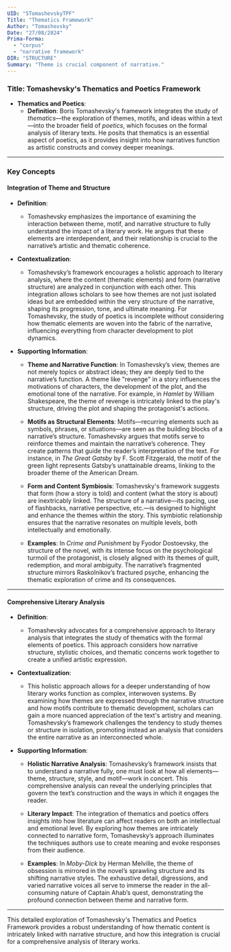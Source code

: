 ```yaml
---
UID: "5TomashevskyTPF"
Title: "Thematics Framework"
Author: "Tomashevsky"
Date: "27/08/2024"
Prima-Forma:
  - "corpus"
  - "narrative framework"
DIR: "STRUCTURE"
Summary: "Theme is crucial component of narrative."
---
```

### Title: **Tomashevsky's Thematics and Poetics Framework**

- **Thematics and Poetics**:
  - **Definition**: Boris Tomashevsky's framework integrates the study of *thematics*—the exploration of themes, motifs, and ideas within a text—into the broader field of *poetics*, which focuses on the formal analysis of literary texts. He posits that thematics is an essential aspect of poetics, as it provides insight into how narratives function as artistic constructs and convey deeper meanings.

---

### **Key Concepts**

#### **Integration of Theme and Structure**

- **Definition**:
  - Tomashevsky emphasizes the importance of examining the interaction between theme, motif, and narrative structure to fully understand the impact of a literary work. He argues that these elements are interdependent, and their relationship is crucial to the narrative’s artistic and thematic coherence.

- **Contextualization**:
  - Tomashevsky’s framework encourages a holistic approach to literary analysis, where the content (thematic elements) and form (narrative structure) are analyzed in conjunction with each other. This integration allows scholars to see how themes are not just isolated ideas but are embedded within the very structure of the narrative, shaping its progression, tone, and ultimate meaning. For Tomashevsky, the study of poetics is incomplete without considering how thematic elements are woven into the fabric of the narrative, influencing everything from character development to plot dynamics.

- **Supporting Information**:
  - **Theme and Narrative Function**: In Tomashevsky’s view, themes are not merely topics or abstract ideas; they are deeply tied to the narrative’s function. A theme like "revenge" in a story influences the motivations of characters, the development of the plot, and the emotional tone of the narrative. For example, in *Hamlet* by William Shakespeare, the theme of revenge is intricately linked to the play's structure, driving the plot and shaping the protagonist's actions.
  
  - **Motifs as Structural Elements**: Motifs—recurring elements such as symbols, phrases, or situations—are seen as the building blocks of a narrative’s structure. Tomashevsky argues that motifs serve to reinforce themes and maintain the narrative’s coherence. They create patterns that guide the reader’s interpretation of the text. For instance, in *The Great Gatsby* by F. Scott Fitzgerald, the motif of the green light represents Gatsby’s unattainable dreams, linking to the broader theme of the American Dream.
  
  - **Form and Content Symbiosis**: Tomashevsky's framework suggests that form (how a story is told) and content (what the story is about) are inextricably linked. The structure of a narrative—its pacing, use of flashbacks, narrative perspective, etc.—is designed to highlight and enhance the themes within the story. This symbiotic relationship ensures that the narrative resonates on multiple levels, both intellectually and emotionally.
  
  - **Examples**: In *Crime and Punishment* by Fyodor Dostoevsky, the structure of the novel, with its intense focus on the psychological turmoil of the protagonist, is closely aligned with its themes of guilt, redemption, and moral ambiguity. The narrative’s fragmented structure mirrors Raskolnikov’s fractured psyche, enhancing the thematic exploration of crime and its consequences.

---

#### **Comprehensive Literary Analysis**

- **Definition**:
  - Tomashevsky advocates for a comprehensive approach to literary analysis that integrates the study of thematics with the formal elements of poetics. This approach considers how narrative structure, stylistic choices, and thematic concerns work together to create a unified artistic expression.

- **Contextualization**:
  - This holistic approach allows for a deeper understanding of how literary works function as complex, interwoven systems. By examining how themes are expressed through the narrative structure and how motifs contribute to thematic development, scholars can gain a more nuanced appreciation of the text's artistry and meaning. Tomashevsky’s framework challenges the tendency to study themes or structure in isolation, promoting instead an analysis that considers the entire narrative as an interconnected whole.

- **Supporting Information**:
  - **Holistic Narrative Analysis**: Tomashevsky’s framework insists that to understand a narrative fully, one must look at how all elements—theme, structure, style, and motif—work in concert. This comprehensive analysis can reveal the underlying principles that govern the text’s construction and the ways in which it engages the reader.

  - **Literary Impact**: The integration of thematics and poetics offers insights into how literature can affect readers on both an intellectual and emotional level. By exploring how themes are intricately connected to narrative form, Tomashevsky’s approach illuminates the techniques authors use to create meaning and evoke responses from their audience.

  - **Examples**: In *Moby-Dick* by Herman Melville, the theme of obsession is mirrored in the novel’s sprawling structure and its shifting narrative styles. The exhaustive detail, digressions, and varied narrative voices all serve to immerse the reader in the all-consuming nature of Captain Ahab’s quest, demonstrating the profound connection between theme and narrative form.

---

This detailed exploration of Tomashevsky's Thematics and Poetics Framework provides a robust understanding of how thematic content is intricately linked with narrative structure, and how this integration is crucial for a comprehensive analysis of literary works.
